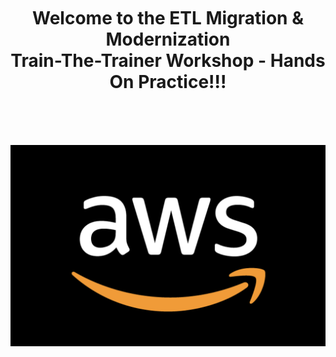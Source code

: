 <br/>
<br/>
<br/>

<h1 id="toc_0" align="center">
Welcome to the ETL Migration & Modernization
<br/>Train-The-Trainer Workshop - Hands On Practice!!!
</h1>

<br/>
<br/>
<br/>

![Index Logo - 1](images/aws-logo-01.png)
